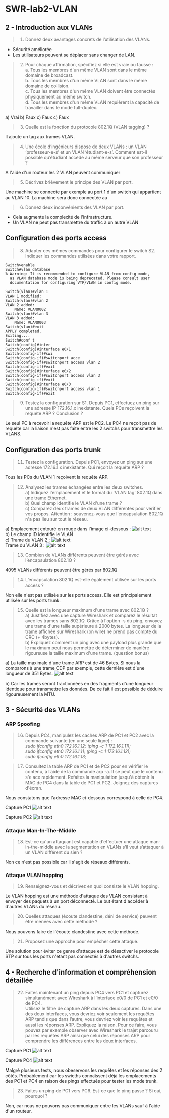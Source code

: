 # SWR-lab2-VLAN
## 2 - Introduction aux VLANs

> 1. Donnez deux avantages concrets de l’utilisation des VLANs.

- Sécurité améliorée
- Les utilisateurs peuvent se déplacer sans changer de LAN.

> 2. Pour chaque affirmation, spécifiez si elle est vraie ou fausse : \
> a. Tous les membres d'un même VLAN sont dans le même domaine de broadcast. \
> b. Tous les membres d'un même VLAN sont dans le même domaine de collision. \
> c. Tous les membres d'un même VLAN doivent être connectés physiquement au même switch. \
> d. Tous les membres d'un même VLAN requièrent la capacité de travailler dans le mode full-duplex. 

a) Vrai
b) Faux
c) Faux
c) Faux

> 3. Quelle est la fonction du protocole 802.1Q (VLAN tagging) ?

Il ajoute un tag aux trames VLAN.

> 4. Une école d’ingénieurs dispose de deux VLANs : un VLAN ‘professeur-e-s’ et un VLAN ‘étudiant-e-s’. Comment est-il possible qu’étudiant accède au même serveur que son professeur ?

A l'aide d'un routeur les 2 VLAN peuvent communiquer

> 5. Décrivez brièvement le principe des VLAN par port.

Une machine se connecte par exemple au port 1 d'un switch qui appartient au VLAN 10. La machine sera donc connectée au 

> 6. Donnez deux inconvénients des VLAN par port. 

- Cela augmente la complexité de l'infrastructure.
- Un VLAN ne peut pas transmettre du traffic à un autre VLAN

## Configuration des ports access

> 8. Adapter ces mêmes commandes pour configurer le switch S2. Indiquer les commandes utilisées dans votre rapport.

```ios
Switch>enable
Switch#vlan database
% Warning: It is recommended to configure VLAN from config mode,
  as VLAN database mode is being deprecated. Please consult user
  documentation for configuring VTP/VLAN in config mode.

Switch(vlan)#vlan 1
VLAN 1 modified:
Switch(vlan)#vlan 2
VLAN 2 added:
    Name: VLAN0002
Switch(vlan)#vlan 3
VLAN 3 added:
    Name: VLAN0003
Switch(vlan)#exit
APPLY completed.
Exiting....
Switch#conf t
Switch(config)#inter
Switch(config)#interface e0/1
Switch(config-if)#swi
Switch(config-if)#switchport acce
Switch(config-if)#switchport access vlan 2
Switch(config-if)#exit
Switch(config)#interface e0/2          
Switch(config-if)#switchport access vlan 3
Switch(config-if)#exit
Switch(config)#interface e0/3          
Switch(config-if)#switchport access vlan 1
Switch(config-if)#exit
```

> 9. Testez la configuration sur S1. Depuis PC1, effectuez un ping sur une adresse IP 172.16.1.x inexistante. Quels PCs reçoivent la requête ARP ? Conclusion ?

Le seul PC à recevoir la requête ARP est le PC2. Le PC4 ne reçoit pas de requête car la liaison n'est pas faite entre les 2 switchs pour transmettre les VLANS.

## Configuration des ports trunk

> 11. Testez la configuration. Depuis PC1, envoyez un ping sur une adresse 172.16.1.x inexistante. Qui reçoit la requête ARP ? 

Tous les PCs du VLAN 1 reçoivent la requête ARP.

> 12. Analysez les trames échangées entre les deux switches. \
a) Indiquez l'emplacement et le format du 'VLAN tag' 802.1Q dans une trame Ethernet. \
b) Quel champ identifie le VLAN d'une trame ? \
c) Comparez deux trames de deux VLAN différentes pour vérifier vos propos. Attention : souvenez-vous que l'encapsulation 802.1Q n'a pas lieu sur tout le réseau.

a) Emplacement entouré en rouge dans l'image ci-dessous : ![alt text](./screenshots/image.png) \
b) Le champ ID identifie le VLAN \
c) Trame du VLAN 2 : ![alt text](./screenshots/image-3.png) \
Trame du VLAN 3 : ![alt text](./screenshots/image-1.png)

> 13. Combien de VLANs différents peuvent être gérés avec l’encapsulation 802.1Q ?

4095 VLANs différents peuvent être gérés par 802.1Q

> 14. L’encapsulation 802.1Q est-elle également utilisée sur les ports access ? 

Non elle n'est pas utilisée sur les ports access. Elle est principalement utilisée sur les ports trunk.

> 15. Quelle est la longueur maximum d'une trame avec 802.1Q ? \
 a) Justifiez avec une capture Wireshark et comparez le résultat avec les trames sans 802.1Q. Grâce à l'option -s du ping, envoyez une trame d'une taille supérieure à 2000 bytes. La longueur de la trame affichée sur Wireshark (on wire) ne prend pas compte du CRC (+ 4bytes). \
 b) Expliquez comment un ping avec une payload plus grande que le maximum peut nous permettre de déterminer de manière rigoureuse la taille maximum d'une trame. (question bonus)

 a) La taille maximale d'une trame ARP est de 46 Bytes. Si nous la comparons à une trame CDP par exemple, cette dernière est d'une longueur de 351 Bytes.
 ![alt text](./screenshots/image-2.png) 

b) Car les trames seront fractionnées en des fragments d'une longueur identique pour transmettre les données. De ce fait il est possible de déduire rigoureusement la MTU.

## 3 - Sécurité des VLANs
### ARP Spoofing

> 16. Depuis PC4, manipulez les caches ARP de PC1 et PC2 avec la commande suivante (en une seule ligne) :  
_sudo ifconfig eth0 172.16.1.12; (ping -c 1 172.16.1.11);  
sudo ifconfig eth0 172.16.1.11; (ping -c 1 172.16.1.12);  
sudo ifconfig eth0 172.16.1.13;_ 

> 17. Consultez la table ARP de PC1 et de PC2 pour en vérifier le contenu, à l’aide de la commande arp -a. Il se peut que le contenu s'e ace rapidement. Refaites la manipulation jusqu'à obtenir la MAC de PC4 dans la table de PC1 et PC2. Joignez des captures d'écran.

Nous constatons que l'adresse MAC ci-dessous correspond à celle de PC4.

Capture PC1
![alt text](./screenshots/image-6.png)

Capture PC2
![alt text](./screenshots/image-5.png)

### Attaque Man-In-The-Middle

> 18. Est-ce qu'un attaquant est capable d'effectuer une attaque man-in-the-middle avec la segmentation en VLANs s’il veut s’attaquer à un VLAN différent du sien ? 

Non ce n'est pas possible car il s'agit de réseaux différents.

### Attaque VLAN hopping 

> 19.  Renseignez-vous et décrivez en quoi consiste le VLAN hopping. 

Le VLAN hopping est une méthode d'attaque des VLAN consistant à envoyer des paquets à un port déconnecté. Le but étant d'accéder à d'autres VLANs du réseau.

> 20. Quelles attaques (écoute clandestine, déni de service) peuvent être menées avec cette méthode ? 

Nous pouvons faire de l'écoute clandestine avec cette méthode.

> 21. Proposez une approche pour empêcher cette attaque. 

Une solution pour éviter ce genre d'attaque est de désactiver le protocole STP sur tous les ports n'étant pas connectés à d'autres switchs.

## 4 - Recherche d'information et compréhension détaillée

> 22. Faites maintenant un ping depuis PC4 vers PC1 et capturez simultanément avec Wireshark à l’interface e0/0 de PC1 et e0/0 de PC4.  
Utilisez le filtre de capture ARP dans les deux captures. Dans une des deux interfaces, vous devriez voir seulement les requêtes ARP tandis que dans l’autre, vous devriez voir les requêtes et aussi les réponses ARP. Expliquez la raison. Pour ce faire, vous pouvez par exemple observer avec Wireshark le trajet parcouru par les requêtes ARP ainsi que celui des réponses ARP pour comprendre les différences entre les deux interfaces. 

Capture PC1
![alt text](./screenshots/image-7.png)

Capture PC4
![alt text](./screenshots/image-8.png)

Malgré plusieurs tests, nous obeservons les requêtes et les réponses des 2 côtés. Probablement car les swicths connaîssent déjà les emplacements des PC1 et PC4 en raison des pings effectués pour tester les mode trunk.

> 23. Faites un ping de PC1 vers PC6. Est-ce que le ping passe ? Si oui, pourquoi ? 

Non, car nous ne pouvons pas communiquer entre les VLANs sauf à l'aide d'un routeur.